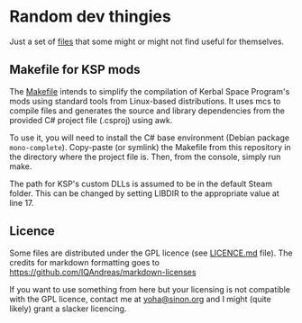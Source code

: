 Random dev thingies
===================

Just a set of [files](https://en.wikipedia.org/wiki/Everything_is_a_file)
that some might or might not find useful for themselves.

Makefile for KSP mods
---------------------

The [Makefile](Makefile) intends to simplify the compilation of
Kerbal Space Program's mods using standard tools from Linux-based
distributions. It uses mcs to compile files and generates the source
and library dependencies from the provided C# project file (.csproj)
using awk.

To use it, you will need to install the C# base environment (Debian
package `mono-complete`). Copy-paste (or symlink) the Makefile from this
repository in the directory where the project file is. Then, from the
console, simply run make.

The path for KSP's custom DLLs is assumed to be in the default Steam
folder. This can be changed by setting LIBDIR to the appropriate value
at line 17.

Licence
-------

Some files are distributed under the GPL licence (see
[LICENCE.md](LICENCE.md) file). The credits for markdown formatting goes
to https://github.com/IQAndreas/markdown-licenses

If you want to use something from here but your licensing is not
compatible with the GPL licence, contact me at yoha@sinon.org and I might
(quite likely) grant a slacker licencing.
